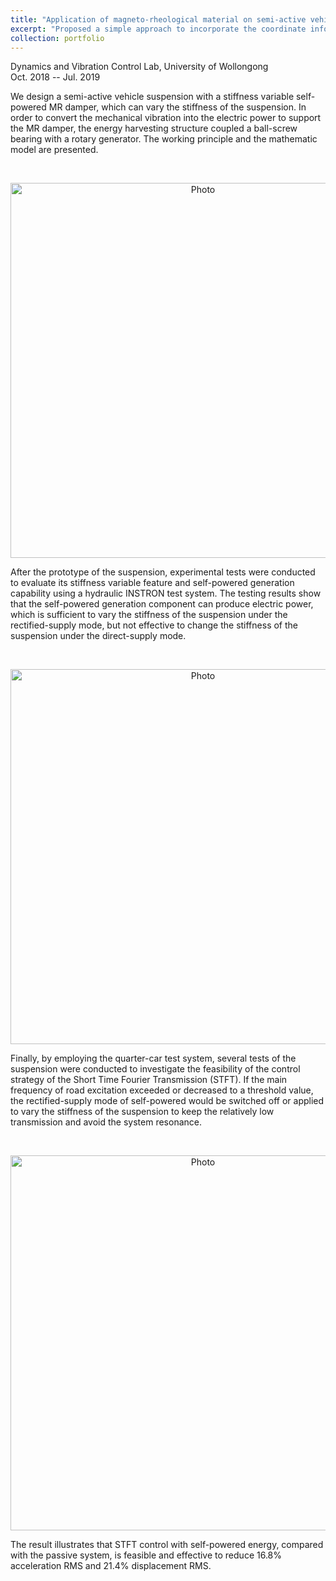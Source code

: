 ```yaml
---
title: "Application of magneto-rheological material on semi-active vehicle suspension "
excerpt: "Proposed a simple approach to incorporate the coordinate information to the CNN model which reach an overall 2.47% mAP performance boost on object detection problem . <br/>  <img src='https://zhuonan-hao.github.io/Homepage/files/mrf.gif'>"
collection: portfolio
---
```


<i class='fas fa-university'></i> Dynamics and Vibration Control Lab, University of Wollongong   <br>
<i class='fas fa-calendar-alt'></i> Oct. 2018 -- Jul. 2019   <br>

We design a semi-active vehicle suspension with a stiffness variable self-powered MR damper, which can vary the stiffness of the suspension. In order to convert the mechanical vibration into the electric power to support the MR damper, the energy harvesting structure coupled a ball-screw bearing with a rotary generator. The working principle and the mathematic model are presented. 

<br>	
<p align="center">	
  <img src="https://zhuonan-hao.github.io/Homepage/files/suspension.jpg?raw=true" alt="Photo" style="width:600px;"/>	
</p>

After the prototype of the suspension, experimental tests were conducted to evaluate its stiffness variable feature and self-powered generation capability using a hydraulic INSTRON test system. The testing results show that the self-powered generation component can produce electric power, which is sufficient to vary the stiffness of the suspension under the rectified-supply mode, but not effective to change the stiffness of the suspension under the direct-supply mode. 

<br>	
<p align="center">	
  <img src="https://zhuonan-hao.github.io/Homepage/files/test1.png?raw=true" alt="Photo" style="width:600px;"/>	
</p>

Finally, by employing the quarter-car test system, several tests of the suspension were conducted to investigate the feasibility of the control strategy of the Short Time Fourier Transmission (STFT). If the main frequency of road excitation exceeded or decreased to a threshold value, the rectified-supply mode of self-powered would be switched off or applied to vary the stiffness of the suspension to keep the relatively low transmission and avoid the system resonance. 

<br>	
<p align="center">	
  <img src="https://zhuonan-hao.github.io/Homepage/files/test2.png?raw=true" alt="Photo" style="width:600px;"/>	
</p>

The result illustrates that STFT control with self-powered energy, compared with the passive system, is feasible and effective to reduce 16.8% acceleration RMS and 21.4% displacement RMS.
